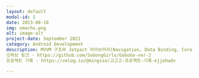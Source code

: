 ```yaml
---
layout: default
modal-id: 1
date: 2023-08-10
img: omechu.png
alt: image-alt
project-date: September 2021
category: Android Development
description: MVVM 구조와 Jetpact 라이브러리(Navigation, Data Binding, Coroutine, LiveData)를 이용하여 개발한 메뉴 추천 안드로이드 앱입니다. 설문조사와 룰렛을 통해 메뉴를 고르고, 선택된 메뉴를 판매하는 음식점을 추천해줍니다. 음식점 DB는 카카오맵 크롤링을 통해 수집하였으며, 파이어베이스 DB에 저장하여 사용자에게 제공하고 있습니다. 구글 플레이스토어에 배포하였고 현재도 서비스하고 있습니다.
깃허브 링크 - https://github.com/SoGongGirls/GoGoGo-ver-2
프로젝트 기록 - https://velog.io/@mingsso/고고고-프로젝트-기록-ejjohwdv

---
```

